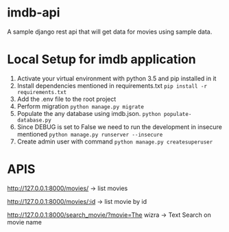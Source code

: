 # imdb-api
A sample django rest api that will get data for movies using sample data.

# Local Setup for imdb application

1. Activate your virtual environment with python 3.5 and pip installed in it
2. Install dependencies mentioned in requirements.txt
  `pip install -r requirements.txt`
3. Add the .env file to the root project
4. Perform migration
 `python manage.py migrate`
5. Populate the any database using imdb.json.
  `python populate-database.py`
6. Since DEBUG is set to False we need to run the development in insecure mentioned
  `python manage.py runserver --insecure`
7. Create admin user with command
   `python manage.py createsuperuser`

# APIS

http://127.0.0.1:8000/movies/ -> list movies

http://127.0.0.1:8000/movies/:id -> list movie by id

http://127.0.0.1:8000/search_movie/?movie=The wizra -> Text Search on movie name
